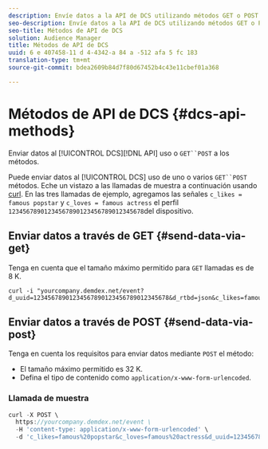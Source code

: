 ```yaml
---
description: Envíe datos a la API de DCS utilizando métodos GET o POST.
seo-description: Envíe datos a la API de DCS utilizando métodos GET o POST.
seo-title: Métodos de API de DCS
solution: Audience Manager
title: Métodos de API de DCS
uuid: 6 e 407458-11 d 4-4342-a 84 a -512 afa 5 fc 183
translation-type: tm+mt
source-git-commit: bdea2609b84d7f80d67452b4c43e11cbef01a368

---
```



# Métodos de API de DCS {#dcs-api-methods}

Enviar datos al [!UICONTROL DCS][!DNL API] uso o `GET``POST` a los métodos.

Puede enviar datos al [!UICONTROL DCS] uso de uno o varios `GET``POST` métodos. Eche un vistazo a las llamadas de muestra a continuación usando [curl](https://curl.haxx.se/). En las tres llamadas de ejemplo, agregamos las señales `c_likes = famous popstar` y `c_loves = famous actress` el perfil `12345678901234567890123456789012345678`del dispositivo.


## Enviar datos a través de GET {#send-data-via-get}

Tenga en cuenta que el tamaño máximo permitido para `GET` llamadas es de 8 K.

```
curl -i "yourcompany.demdex.net/event?d_uuid=12345678901234567890123456789012345678&d_rtbd=json&c_likes=famous%20popstar&c_loves=famous%20actress"
```

## Enviar datos a través de POST {#send-data-via-post}

Tenga en cuenta los requisitos para enviar datos mediante `POST` el método:

* El tamaño máximo permitido es 32 K.
* Defina el tipo de contenido como `application/x-www-form-urlencoded`.

### Llamada de muestra

```js
curl -X POST \
  https://yourcompany.demdex.net/event \
  -H 'content-type: application/x-www-form-urlencoded' \
  -d 'c_likes=famous%20popstar&c_loves=famous%20actress&d_uuid=12345678901234567890123456789012345678'
```

